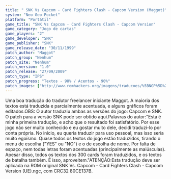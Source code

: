 ```yaml
---
title: " SNK Vs Capcom - Card Fighters Clash - Capcom Version (Maggot)"
system: "Neo Geo Pocket"
platform: "Portátil"
game_title: "SNK Vs Capcom - Card Fighters Clash - Capcom Version"
game_category: "Jogo de cartas"
game_players: "2"
game_developer: "SNK"
game_publisher: "SNK"
game_release_date: "30/11/1999"
patch_author: "Maggot"
patch_group: "Nenhum"
patch_site: "Nenhum"
patch_version: "1.0"
patch_release: "27/09/2009"
patch_type: "IPS"
patch_progress: "Textos - 98% / Acentos - 90%"
patch_images: ["http://www.romhackers.org/imagens/traducoes/%5BNGP%5D%20SNK%20Vs.%20Capcom%20-%20Card%20Fighters%20Clash%20-%20Capcom%20Version%20-%20Maggot%20-%201.png","http://www.romhackers.org/imagens/traducoes/%5BNGP%5D%20SNK%20Vs.%20Capcom%20-%20Card%20Fighters%20Clash%20-%20Capcom%20Version%20-%20Maggot%20-%202.png","http://www.romhackers.org/imagens/traducoes/%5BNGP%5D%20SNK%20Vs.%20Capcom%20-%20Card%20Fighters%20Clash%20-%20Capcom%20Version%20-%20Maggot%20-%203.png"]
---
```

Uma boa tradução do tradutor freelancer iniciante Maggot. A maioria dos textos está traduzida e parcialmente acentuada, e alguns gráficos foram editados.OBS: O autor traduziu ambas as versões do jogo: Capcom e SNK. O patch para a versão SNK pode ser obtido aqui.Palavras do autor:"Esta é minha primeira tradução, e acho que o resultado foi satisfatório. Por esse jogo não ser muito conhecido e eu gostar muito dele, decidi traduzi-lo por conta própria. No início, eu queria traduzir para uso pessoal, mas isso seria muito egoísmo. Quase todos os textos do jogo estão traduzidos, tirando o menu de escolha ("YES" ou "NO") e o de escolha de nome. Por falta de espaço, nem todas letras foram acentuadas (principalmente as  maiúsculas). Apesar disso, todos os textos dos 300 cards foram traduzidos, e os textos de batalha também. É isso, aproveitem."ATENÇÃO:Esta tradução deve ser aplicada na ROM original SNK Vs. Capcom - Card Fighters Clash - Capcom Version (UE).ngc, com CRC32 80CE137B.